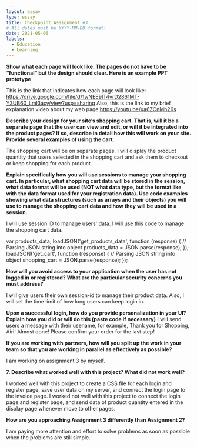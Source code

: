 ```yaml
---
layout: essay
type: essay
title: Checkpoint Assignment #3
# All dates must be YYYY-MM-DD format!
date: 2021-05-06
labels:
  - Education
  - Learning
--- 
```


<strong>Show what each page will look like. The pages do not have to be “functional” but the design should clear. Here is an example PPT prototype</strong>

This is the link that indicates how each page will look like:
https://drive.google.com/file/d/1wNEE9IT4vrD2861MT-Y3UB60_Lml3acy/view?usp=sharing
Also, this is the link to my brief explanation video about my web page:https://youtu.be/ua6ZCnMh26s


<strong>Describe your design for your site’s shopping cart. That is, will it be a separate page that the user can view and edit, or will it be integrated into the product pages? If so, describe in detail how this will work on your site. Provide several examples of using the cart.</strong>

The shopping cart will be on separate pages. 
I will display the product quantity that users selected in the shopping cart and ask them to checkout or keep shopping for each product.



<strong>Explain specifically how you will use sessions to manage your shopping cart. In particular, what shopping cart data will be stored in the session, what data format will be used (NOT what data type, but the format like with the data format used for your registration data). Use code examples showing what data structures (such as arrays and their objects) you will use to manage the shopping cart data and how they will be used in a session.</strong>

I will use session ID to manage users' data. 
I will use this code to manage the shopping cart data.

var products_data;
        loadJSON('get_products_data', function (response) {
            // Parsing JSON string into object
            products_data = JSON.parse(response);
        });
        loadJSON('get_cart', function (response) {
            // Parsing JSON string into object
            shopping_cart = JSON.parse(response);
        });


<strong>How will you avoid access to your application when the user has not logged in or registered? What are the particular security concerns you must address?</strong>

I will give users their own session-id to manage their product data. 
Also, I will set the time limit of how long users can keep login in.


<strong>Upon a successful login, how do you provide personalization in your UI? Explain how you did or will do this (paste code if necessary)</strong>
I will send users a message with their usename, for example, Thank you for Shopping, Airi! Almost done! Please confirm your order for the last step! 

<strong>If you are working with partners, how will you split up the work in your team so that you are working in parallel as effectively as possible? 
</strong>

I am working on assignment 3 by myself.


<strong>7. Describe what worked well with this project? What did not work well?</strong>

I worked well with this project to create a CSS file for each login and register page, save user data on my server, and connect the login page to the invoice page. 
I worked not well with this project to connect the login page and register page, and send data of product quantity entered in the display page whenever move to other pages.


<strong>How are you approaching Assignment 3 differently than Assignment 2?</strong>

I am paying more attention and effort to solve problems as soon as possible when the problems are still simple.
